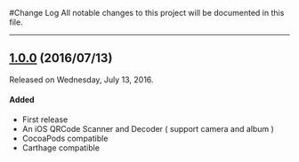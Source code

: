 #Change Log
All notable changes to this project will be documented in this file.

--- 

## [1.0.0](https://github.com/Dwarven/QRCode-Decoder/releases/tag/1.0.0) (2016/07/13)
Released on Wednesday, July 13, 2016.

#### Added
* First release
 * An iOS QRCode Scanner and Decoder ( support camera and album )
 * CocoaPods compatible
 * Carthage compatible

